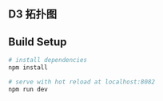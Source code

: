 
## D3 拓扑图

## Build Setup

``` bash
# install dependencies
npm install

# serve with hot reload at localhost:8082
npm run dev
```